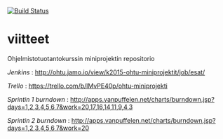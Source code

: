 [![Build Status](https://travis-ci.org/esat-miniprojekti/viitteet.svg)](https://travis-ci.org/esat-miniprojekti/viitteet)

# viitteet
Ohjelmistotuotantokurssin miniprojektin repositorio

*Jenkins* : http://ohtu.jamo.io/view/k2015-ohtu-miniprojektit/job/esat/ 

*Trello* : https://trello.com/b/lMvPE40p/ohtu-miniprojekti

*Sprintin 1 burndown* : http://apps.vanpuffelen.net/charts/burndown.jsp?days=1,2,3,4,5,6,7&work=20,17,16,14,11,9,4,3

*Sprintin 2 burndown* : http://apps.vanpuffelen.net/charts/burndown.jsp?days=1,2,3,4,5,6,7&work=20
